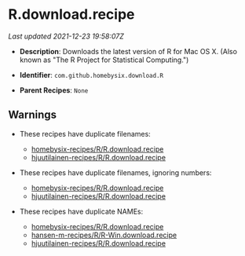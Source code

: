 # R.download.recipe

_Last updated 2021-12-23 19:58:07Z_

- **Description**: Downloads the latest version of R for Mac OS X. (Also known as "The R Project for Statistical Computing.")

- **Identifier**: `com.github.homebysix.download.R`

- **Parent Recipes**: `None`

## Warnings

- These recipes have duplicate filenames:
    - [homebysix-recipes/R/R.download.recipe](/autopkg-dupe-tracker/homebysix-recipes/R/R.download.recipe)
    - [hjuutilainen-recipes/R/R.download.recipe](/autopkg-dupe-tracker/hjuutilainen-recipes/R/R.download.recipe)

- These recipes have duplicate filenames, ignoring numbers:
    - [homebysix-recipes/R/R.download.recipe](/autopkg-dupe-tracker/homebysix-recipes/R/R.download.recipe)
    - [hjuutilainen-recipes/R/R.download.recipe](/autopkg-dupe-tracker/hjuutilainen-recipes/R/R.download.recipe)

- These recipes have duplicate NAMEs:
    - [homebysix-recipes/R/R.download.recipe](/autopkg-dupe-tracker/homebysix-recipes/R/R.download.recipe)
    - [hansen-m-recipes/R/R-Win.download.recipe](/autopkg-dupe-tracker/hansen-m-recipes/R/R-Win.download.recipe)
    - [hjuutilainen-recipes/R/R.download.recipe](/autopkg-dupe-tracker/hjuutilainen-recipes/R/R.download.recipe)